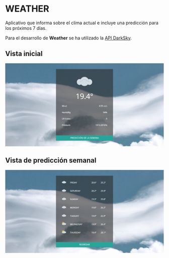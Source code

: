 # WEATHER

Aplicativo que informa sobre el clima actual e incluye una predicción para los próximos 7 días.

Para el desarrollo de **Weather** se ha utilizado la [API DarkSky](https://darksky.net/dev/docs).

## Vista inicial

![](public/assets/docs/vista1.png)

## Vista de predicción semanal

![](public/assets/docs/vista2.png)
